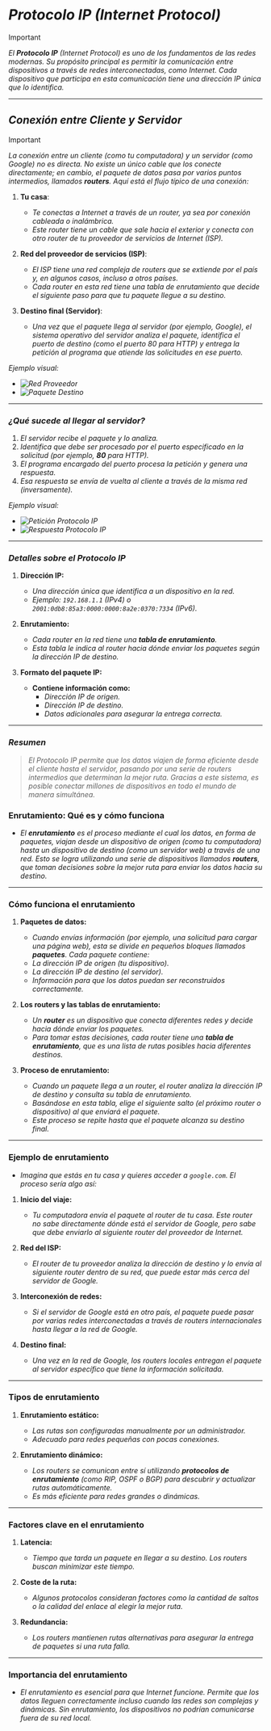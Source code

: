 <!-- Author: Daniel Benjamin Perez Morales -->
<!-- GitHub: https://github.com/DanielPerezMoralesDev13 -->
<!-- Email: danielperezdev@proton.me -->

# ***Protocolo IP (Internet Protocol)***

> [!IMPORTANT]
> *El **Protocolo IP** (Internet Protocol) es uno de los fundamentos de las redes modernas. Su propósito principal es permitir la comunicación entre dispositivos a través de redes interconectadas, como Internet. Cada dispositivo que participa en esta comunicación tiene una dirección IP única que lo identifica.*

---

## ***Conexión entre Cliente y Servidor***

> [!IMPORTANT]
> *La conexión entre un cliente (como tu computadora) y un servidor (como Google) no es directa. No existe un único cable que los conecte directamente; en cambio, el paquete de datos pasa por varios puntos intermedios, llamados **routers**. Aquí está el flujo típico de una conexión:*

1. **Tu casa**:  
   - *Te conectas a Internet a través de un router, ya sea por conexión cableada o inalámbrica.*
   - *Este router tiene un cable que sale hacia el exterior y conecta con otro router de tu proveedor de servicios de Internet (ISP).*

2. **Red del proveedor de servicios (ISP)**:  
   - *El ISP tiene una red compleja de routers que se extiende por el país y, en algunos casos, incluso a otros países.*
   - *Cada router en esta red tiene una tabla de enrutamiento que decide el siguiente paso para que tu paquete llegue a su destino.*

3. **Destino final (Servidor)**:  
   - *Una vez que el paquete llega al servidor (por ejemplo, Google), el sistema operativo del servidor analiza el paquete, identifica el puerto de destino (como el puerto 80 para HTTP) y entrega la petición al programa que atiende las solicitudes en ese puerto.*

*Ejemplo visual:*  

- *![Red Proveedor](/Images/RedProvedor.png "/Images/RedProvedor.png")*
- *![Paquete Destino](/Images/PaqueteDestino.png "/Images/PaqueteDestino.png")*

---

### ***¿Qué sucede al llegar al servidor?***

1. *El servidor recibe el paquete y lo analiza.*
2. *Identifica que debe ser procesado por el puerto especificado en la solicitud (por ejemplo, **80** para HTTP).*
3. *El programa encargado del puerto procesa la petición y genera una respuesta.*
4. *Esa respuesta se envía de vuelta al cliente a través de la misma red (inversamente).*

*Ejemplo visual:*  

- *![Petición Protocolo IP](/Images/PeticionProtocoloIP.png "/Images/PeticionProtocoloIP.png")*
- *![Respuesta Protocolo IP](/Images/RespuestaProtocoloIP.png "/Images/RespuestaProtocoloIP.png")*

---

### ***Detalles sobre el Protocolo IP***

1. **Dirección IP:**  
   - *Una dirección única que identifica a un dispositivo en la red.*
   - *Ejemplo: `192.168.1.1` (IPv4) o `2001:0db8:85a3:0000:0000:8a2e:0370:7334` (IPv6).*

2. **Enrutamiento:**  
   - *Cada router en la red tiene una **tabla de enrutamiento**.*
   - *Esta tabla le indica al router hacia dónde enviar los paquetes según la dirección IP de destino.*

3. **Formato del paquete IP:**  
   - **Contiene información como:**
     - *Dirección IP de origen.*
     - *Dirección IP de destino.*
     - *Datos adicionales para asegurar la entrega correcta.*

---

### ***Resumen***

> *El Protocolo IP permite que los datos viajen de forma eficiente desde el cliente hasta el servidor, pasando por una serie de routers intermedios que determinan la mejor ruta. Gracias a este sistema, es posible conectar millones de dispositivos en todo el mundo de manera simultánea.*

### **Enrutamiento: Qué es y cómo funciona**

- *El **enrutamiento** es el proceso mediante el cual los datos, en forma de paquetes, viajan desde un dispositivo de origen (como tu computadora) hasta un dispositivo de destino (como un servidor web) a través de una red. Esto se logra utilizando una serie de dispositivos llamados **routers**, que toman decisiones sobre la mejor ruta para enviar los datos hacia su destino.*

---

### **Cómo funciona el enrutamiento**

1. **Paquetes de datos:**  
   - *Cuando envías información (por ejemplo, una solicitud para cargar una página web), esta se divide en pequeños bloques llamados **paquetes**. Cada paquete contiene:*
   - *La dirección IP de origen (tu dispositivo).*
   - *La dirección IP de destino (el servidor).*
   - *Información para que los datos puedan ser reconstruidos correctamente.*

2. **Los routers y las tablas de enrutamiento:**  
   - *Un **router** es un dispositivo que conecta diferentes redes y decide hacia dónde enviar los paquetes.*
   - *Para tomar estas decisiones, cada router tiene una **tabla de enrutamiento**, que es una lista de rutas posibles hacia diferentes destinos.*

3. **Proceso de enrutamiento:**  
   - *Cuando un paquete llega a un router, el router analiza la dirección IP de destino y consulta su tabla de enrutamiento.*
   - *Basándose en esta tabla, elige el siguiente salto (el próximo router o dispositivo) al que enviará el paquete.*
   - *Este proceso se repite hasta que el paquete alcanza su destino final.*

---

### **Ejemplo de enrutamiento**

- *Imagina que estás en tu casa y quieres acceder a `google.com`. El proceso sería algo así:*

1. **Inicio del viaje:**  
   - *Tu computadora envía el paquete al router de tu casa. Este router no sabe directamente dónde está el servidor de Google, pero sabe que debe enviarlo al siguiente router del proveedor de Internet.*

2. **Red del ISP:**  
   - *El router de tu proveedor analiza la dirección de destino y lo envía al siguiente router dentro de su red, que puede estar más cerca del servidor de Google.*

3. **Interconexión de redes:**  
   - *Si el servidor de Google está en otro país, el paquete puede pasar por varias redes interconectadas a través de routers internacionales hasta llegar a la red de Google.*

4. **Destino final:**  
   - *Una vez en la red de Google, los routers locales entregan el paquete al servidor específico que tiene la información solicitada.*

---

### **Tipos de enrutamiento**

1. **Enrutamiento estático:**  
   - *Las rutas son configuradas manualmente por un administrador.*
   - *Adecuado para redes pequeñas con pocas conexiones.*

2. **Enrutamiento dinámico:**  
   - *Los routers se comunican entre sí utilizando **protocolos de enrutamiento** (como RIP, OSPF o BGP) para descubrir y actualizar rutas automáticamente.*
   - *Es más eficiente para redes grandes o dinámicas.*

---

### **Factores clave en el enrutamiento**

1. **Latencia:**  
   - *Tiempo que tarda un paquete en llegar a su destino. Los routers buscan minimizar este tiempo.*

2. **Coste de la ruta:**  
   - *Algunos protocolos consideran factores como la cantidad de saltos o la calidad del enlace al elegir la mejor ruta.*

3. **Redundancia:**  
   - *Los routers mantienen rutas alternativas para asegurar la entrega de paquetes si una ruta falla.*

---

### **Importancia del enrutamiento**

- *El enrutamiento es esencial para que Internet funcione. Permite que los datos lleguen correctamente incluso cuando las redes son complejas y dinámicas. Sin enrutamiento, los dispositivos no podrían comunicarse fuera de su red local.*
